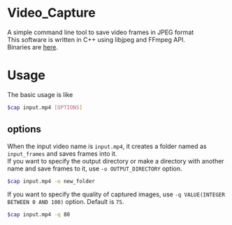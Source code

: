 # Video_Capture
A simple command line tool to save video frames in JPEG format\
This software is written in C++ using libjpeg and FFmpeg API.\
Binaries are [here](https://github.com/SleveDugnutt/Video_Capture/releases/tag/v1.0.0).

# Usage
The basic usage is like
```bash
$cap input.mp4 [OPTIONS] 
```
## options
When the input video name is ```input.mp4```, it creates a folder named as ```input_frames``` and saves frames into it.\
If you want to specify the output directory or make a directory with another name and save frames to it, use ```-o OUTPUT_DIRECTORY``` option.
```bash
$cap input.mp4 -o new_folder
```
If you want to specify the quality of captured images, use ```-q VALUE(INTEGER BETWEEN 0 AND 100)``` option. Default is ```75```.
```bash
$cap input.mp4 -q 80
```
